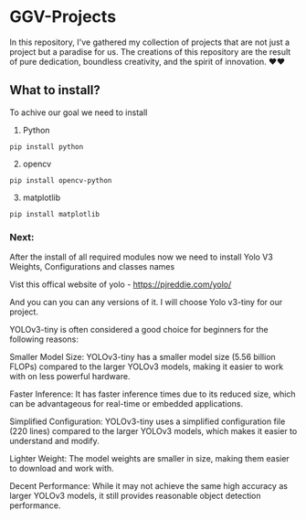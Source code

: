 # GGV-Projects

In this repository, I've gathered my collection of projects that are not just a project but a paradise for us. The creations of this repository are the result of pure dedication, boundless creativity, and the spirit of innovation. ❤️❤️

## What to install?
To achive our goal we need to install
1. Python
```
pip install python
```
2. opencv
```
pip install opencv-python
```
3. matplotlib
```
pip install matplotlib
```

### Next:

After the install of all required modules now we need to install Yolo V3 Weights, Configurations and classes names

Vist this offical website of yolo - https://pjreddie.com/yolo/

And you can you can any versions of it.
I will choose Yolo v3-tiny for our project.

YOLOv3-tiny is often considered a good choice for beginners for the following reasons:

Smaller Model Size: YOLOv3-tiny has a smaller model size (5.56 billion FLOPs) compared to the larger YOLOv3 models, making it easier to work with on less powerful hardware.

Faster Inference: It has faster inference times due to its reduced size, which can be advantageous for real-time or embedded applications.

Simplified Configuration: YOLOv3-tiny uses a simplified configuration file (220 lines) compared to the larger YOLOv3 models, which makes it easier to understand and modify.

Lighter Weight: The model weights are smaller in size, making them easier to download and work with.

Decent Performance: While it may not achieve the same high accuracy as larger YOLOv3 models, it still provides reasonable object detection performance.